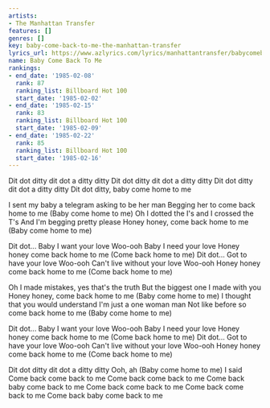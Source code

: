 ```yaml
---
artists:
- The Manhattan Transfer
features: []
genres: []
key: baby-come-back-to-me-the-manhattan-transfer
lyrics_url: https://www.azlyrics.com/lyrics/manhattantransfer/babycomebacktomethemorsecodeoflove.html
name: Baby Come Back To Me
rankings:
- end_date: '1985-02-08'
  rank: 87
  ranking_list: Billboard Hot 100
  start_date: '1985-02-02'
- end_date: '1985-02-15'
  rank: 83
  ranking_list: Billboard Hot 100
  start_date: '1985-02-09'
- end_date: '1985-02-22'
  rank: 85
  ranking_list: Billboard Hot 100
  start_date: '1985-02-16'
---
```


Dit dot ditty dit dot a ditty ditty
Dit dot ditty dit dot a ditty ditty
Dit dot ditty dit dot a ditty ditty
Dit dot ditty, baby come home to me

I sent my baby a telegram asking to be her man
Begging her to come back home to me (Baby come home to me)
Oh I dotted the I's and I crossed the T's
And I'm begging pretty please
Honey honey, come back home to me (Baby come home to me)

Dit dot...
Baby I want your love
Woo-ooh
Baby I need your love
Honey honey come back home to me (Come back home to me)
Dit dot...
Got to have your love
Woo-ooh
Can't live without your love
Woo-ooh
Honey honey come back home to me (Come back home to me)

Oh I made mistakes, yes that's the truth
But the biggest one I made with you
Honey honey, come back home to me (Baby come home to me)
I thought that you would understand
I'm just a one woman man
Not like before so come back home to me (Baby come home to me)

Dit dot...
Baby I want your love
Woo-ooh
Baby I need your love
Honey honey come back home to me (Come back home to me)
Dit dot...
Got to have your love
Woo-ooh
Can't live without your love
Woo-ooh
Honey honey come back home to me (Come back home to me)

Dit dot ditty dit dot a ditty ditty
Ooh, ah (Baby come home to me)
I said
Come back come back to me
Come back come back to me
Come back baby come back to me
Come back come back to me
Come back come back to me
Come back baby come back to me



